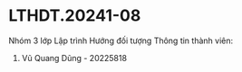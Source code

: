 # LTHDT.20241-08
Nhóm 3 lớp Lập trình Hướng đối tượng 
Thông tin thành viên:
1. Vũ Quang Dũng - 20225818
